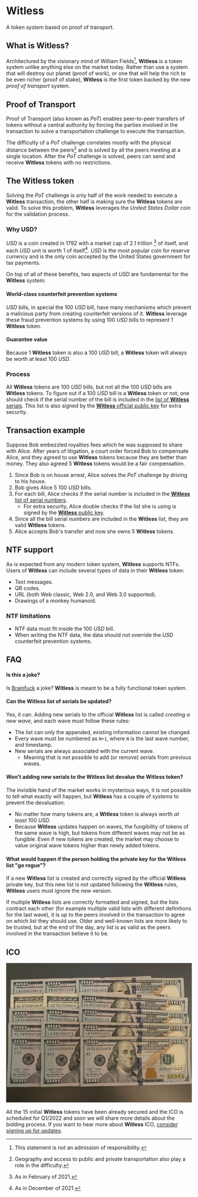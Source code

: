 # Witless
A token system based on proof of transport.

## What is Witless?
Architectured by the visionary mind of William Fields[^1], **Witless** is a token system unlike anything else on the market today. Rather than use a system that will destroy our planet (proof of work), or one that will help the rich to be even richer (proof of stake), **Witless** is the first token backed by the new *proof of transport* system.

## Proof of Transport
Proof of Transport (also known as *PoT*) enables peer-to-peer transfers of tokens without a central authority by forcing the parties involved in the transaction to solve a transportation challenge to execute the transaction.

The difficulty of a *PoT* challenge correlates mostly with the physical distance between the peers[^2] and is solved by all the peers meeting at a single location. After the *PoT* challenge is solved, peers can send and receive **Witless** tokens with no restrictions.

## The Witless token

Solving the *PoT* challenge is only half of the work needed to execute a **Witless** transaction, the other half is making sure the **Witless** tokens are valid. To solve this problem, **Witless** leverages the *United States Dollar* coin for the validation process.

### Why USD?

*USD* is a coin created in 1792 with a market cap of 2.1 trillion [^3] of itself, and each *USD* unit is worth 1 of itself[^4]. *USD* is the most popular coin for reserve currency and is the only coin accepted by the United States government for tax payments. 

On top of all of these benefits, two aspects of *USD* are fundamental for the **Witless** system:

#### World-class counterfeit prevention systems

*USD* bills, in special the 100 *USD* bill, have many mechanisms which prevent a malicious party from creating counterfeit versions of it. **Witless** leverage these fraud prevention systems by using 100 *USD* bills to represent 1 **Witless** token. 

#### Guarantee value

Because 1 **Witless** token is also a 100 *USD* bill, a **Witless** token will always be worth at least 100 *USD*.

### Process

All **Witless** tokens are 100 *USD* bills, but not all the 100 *USD* bills are **Witless** tokens. To figure out if a 100 *USD* bill is a **Witless** token or not, one should check if the serial number of the bill is included in the [list of **Witless** serials](files/witless-serials.txt.asc). This list is also signed by the [**Witless** official public key](files/public.key) for extra security.

## Transaction example

Suppose Bob embezzled royalties fees which he was supposed to share with Alice. After years of litigation, a court order forced Bob to compensate Alice, and they agreed to use **Witless** tokens because they are better than money. They also agreed 5 **Witless** tokens would be a fair compensation.

1. Since Bob is on house arrest, Alice solves the *PoT* challenge by driving to his house.
2. Bob gives Alice 5 100 *USD* bills.
3. For each bill, Alice checks if the serial number is included in the [**Witless** list of serial numbers](files/witless-serials.txt.asc).
    * For extra security, Alice double checks if the list she is using is signed by the [**Witless** public key](files/public.key).
4. Since all the bill serial numbers are included in the **Witless** list, they are valid **Witless** tokens.
5. Alice accepts Bob's transfer and now she owns 5 **Witless** tokens.

## NTF support

As is expected from any modern token system, **Witless** supports NTFs. Users of **Witless** can include several types of data in their **Witless** token:

* Text messages.
* QR codes.
* URL (both Web classic, Web 2.0, and Web 3.0 supported).
* Drawings of a monkey humanoid.

### NTF limitations

* NTF data must fit inside the 100 *USD* bill.
* When writing the NTF data, the data should not override the *USD* counterfeit prevention systems.

## FAQ

#### Is this a joke?

Is [Brainfuck](https://en.wikipedia.org/wiki/Brainfuck) a joke? **Witless** is meant to be a fully functional token system.

#### Can the Witless list of serials be updated?

Yes, it can. Adding new serials to the official **Witless** list is called *creating a new wave*, and each wave must follow these rules:

* The list can only the appended, existing information cannot be changed.
* Every wave must be numbered as `N+1`, where `N` is the last wave number, and timestamp.
* New serials are always associated with the current wave.
    * Meaning that is not possible to add (or remove) serials from previous waves.

#### Won't adding new serials to the Witless list devalue the Witless token?

The invisible hand of the market works in mysterious ways, it is not possible to tell what exactly will happen, but **Witless** has a couple of systems to prevent the devaluation:

* No matter how many tokens are, a **Witless** token is always worth *at least* 100 *USD*.
* Because **Witless** updates happen on waves, the fungibility of tokens of the same wave is high, but tokens from different waves may not be as fungible. Even if new tokens are created, the market may choose to value original wave tokens higher than newly added tokens.

#### What would happen if the person holding the private key for the Witless list "go rogue"?

If a new **Witless** list is created and correctly signed by the official **Witless** private key, but this new list is not updated following the **Witless** rules, **Witless** users must ignore the new version.

If multiple **Witless** lists are correctly formatted and signed, but the lists contract each other (for example multiple valid lists with different definitions for the last wave), it is up to the peers involved in the transaction to agree on which list they should use. Older and well-known lists are more likely to be trusted, but at the end of the day, any list is as valid as the peers involved in the transaction believe it to be.

## ICO

![Witless ICO $100 bills](/files/ico.jpg)

All the 15 initial **Witless** tokens have been already secured and the ICO is scheduled for Q1/2022 and soon we will share more details about the bidding process. If you want to hear more about **Witless** ICO, [consider signing up for updates](https://www.signupanywhere.com/signup/lwzsnswq).

[^1]: This statement is not an admission of responsibility.
[^2]: Geography and access to public and private transportation also play a role in the difficulty. 
[^3]: As in February of 2021.
[^4]: As in December of 2021.